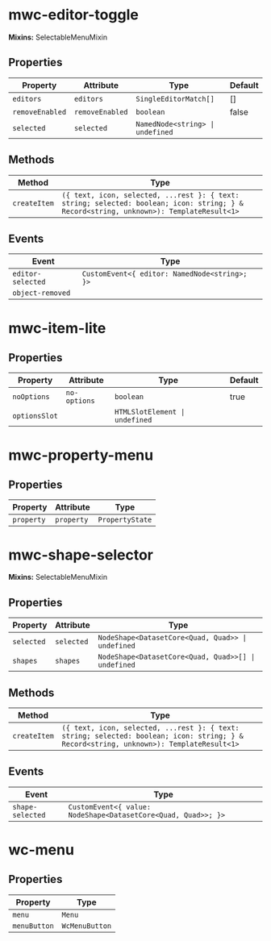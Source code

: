 # mwc-editor-toggle

**Mixins:** SelectableMenuMixin

## Properties

| Property        | Attribute       | Type                             | Default |
|-----------------|-----------------|----------------------------------|---------|
| `editors`       | `editors`       | `SingleEditorMatch[]`            | []      |
| `removeEnabled` | `removeEnabled` | `boolean`                        | false   |
| `selected`      | `selected`      | `NamedNode<string> \| undefined` |         |

## Methods

| Method       | Type                                             |
|--------------|--------------------------------------------------|
| `createItem` | `({ text, icon, selected, ...rest }: { text: string; selected: boolean; icon: string; } & Record<string, unknown>): TemplateResult<1>` |

## Events

| Event             | Type                                          |
|-------------------|-----------------------------------------------|
| `editor-selected` | `CustomEvent<{ editor: NamedNode<string>; }>` |
| `object-removed`  |                                               |


# mwc-item-lite

## Properties

| Property      | Attribute    | Type                           | Default |
|---------------|--------------|--------------------------------|---------|
| `noOptions`   | `no-options` | `boolean`                      | true    |
| `optionsSlot` |              | `HTMLSlotElement \| undefined` |         |


# mwc-property-menu

## Properties

| Property   | Attribute  | Type            |
|------------|------------|-----------------|
| `property` | `property` | `PropertyState` |


# mwc-shape-selector

**Mixins:** SelectableMenuMixin

## Properties

| Property   | Attribute  | Type                                             |
|------------|------------|--------------------------------------------------|
| `selected` | `selected` | `NodeShape<DatasetCore<Quad, Quad>> \| undefined` |
| `shapes`   | `shapes`   | `NodeShape<DatasetCore<Quad, Quad>>[] \| undefined` |

## Methods

| Method       | Type                                             |
|--------------|--------------------------------------------------|
| `createItem` | `({ text, icon, selected, ...rest }: { text: string; selected: boolean; icon: string; } & Record<string, unknown>): TemplateResult<1>` |

## Events

| Event            | Type                                             |
|------------------|--------------------------------------------------|
| `shape-selected` | `CustomEvent<{ value: NodeShape<DatasetCore<Quad, Quad>>; }>` |


# wc-menu

## Properties

| Property     | Type           |
|--------------|----------------|
| `menu`       | `Menu`         |
| `menuButton` | `WcMenuButton` |
